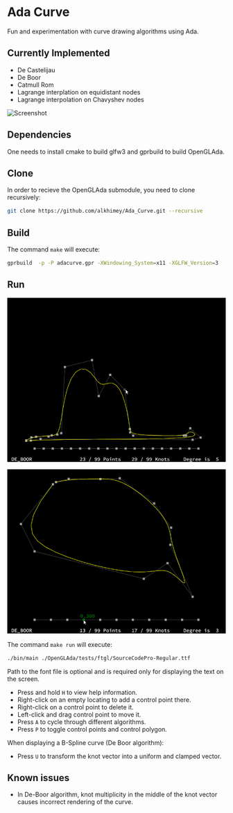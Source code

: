 # Ada Curve


Fun and experimentation with curve drawing algorithms using Ada.



## Currently Implemented

* De Castelijau
* De Boor
* Catmull Rom
* Lagrange interplation on equidistant nodes
* Lagrange interpolation on Chavyshev nodes

![Screenshot](screen1.png)

## Dependencies

One needs to install cmake to build glfw3 and gprbuild to build OpenGLAda. 

## Clone

In order to recieve the OpenGLAda submodule, you need to clone recursively:

```bash
git clone https://github.com/alkhimey/Ada_Curve.git --recursive
```


## Build

The command ```make``` will execute:

```bash
gprbuild  -p -P adacurve.gpr -XWindowing_System=x11 -XGLFW_Version=3
```

## Run

![Screenshot](screen2.gif)

![Screenshot](screen3.gif)

The command ```make run``` will execute:

```bash
./bin/main ./OpenGLAda/tests/ftgl/SourceCodePro-Regular.ttf
```

Path to the font file is optional and is required only for displaying the text on the screen.

* Press and hold ```H``` to view help information.
* Right-click on an empty locating to add a control point there.
* Right-click on a control point to delete it.
* Left-click and drag control point to move it.
* Press ```A``` to cycle through different algorithms.
* Press ```P``` to toggle control points and control polygon.

When displaying a B-Spline curve (De Boor algorithm):

* Press ```U``` to transform the knot vector into a uniform and clamped vector.


## Known issues

* In De-Boor algorithm, knot multiplicity in the middle of the knot vector causes incorrect rendering of the curve.

